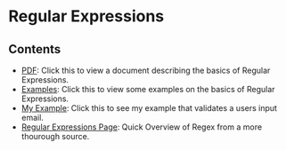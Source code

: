 # Regular Expressions


## Contents
*    [PDF](https://github.com/eric-wisniewski/cit129_ccac/blob/master/Regex/What%20are%20Regular%20Expressions.pdf): Click this to view a document describing the basics of Regular Expressions.    
*    [Examples](https://github.com/eric-wisniewski/cit129_ccac/blob/master/Regex/Regex_Exam.py): Click this to view some examples on the basics of Regular Expressions.
*    [My Example](https://github.com/eric-wisniewski/cit129_ccac/blob/master/Regex/validate_user_email.py): Click this to see my example that validates a users input email.
*    [Regular Expressions Page](https://www.regular-expressions.info/): Quick Overview of Regex from a more thourough source. 